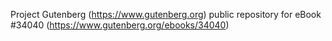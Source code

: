 Project Gutenberg (https://www.gutenberg.org) public repository for eBook #34040 (https://www.gutenberg.org/ebooks/34040)
